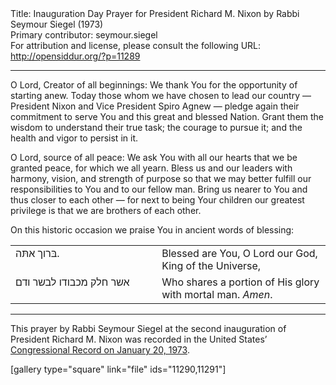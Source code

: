 <html>
<head></head>
<body>
Title: Inauguration Day Prayer for President Richard M. Nixon by Rabbi Seymour Siegel (1973)<br />
Primary contributor: seymour.siegel<br />
For attribution and license, please consult the following URL: <a href="http://opensiddur.org/?p=11289">http://opensiddur.org/?p=11289</a>
<p />
<hr />

<div class="english">
O Lord, Creator of all beginnings: We thank You for the opportunity of starting anew. Today those whom we have chosen to lead our country — President Nixon and Vice President Spiro Agnew — pledge again their commitment to serve You and this great and blessed Nation. Grant them the wisdom to understand their true task; the courage to pursue it; and the health and vigor to persist in it.

O Lord, source of all peace: We ask You with all our hearts that we be granted peace, for which we all yearn. Bless us and our leaders with harmony, vision, and strength of purpose so that we may better fulfill our responsibilities to You and to our fellow man. Bring us nearer to You and thus closer to each other — for next to being Your children our greatest privilege is that we are brothers of each other.

On this historic occasion we praise You in ancient words of blessing:
</div>

<table style="margin-left: auto;margin-right: auto;"><tbody>
<tr><td style="vertical-align:top;" width="46%">
<div class="liturgy"><span lang="he">
בּרוך אתּה.
</span></div>
</td>
 
<td style="vertical-align:top;" width="53%">
<div class="english">
Blessed are You, O Lord our God, King of the Universe,
</div>
</td></tr>


<tr><td style="vertical-align:top;" width="46%">
<div class="liturgy"><span lang="he">
אשר חלק מכבודו לבשר ודם
</span></div>
</td>
 
<td style="vertical-align:top;" width="53%">
<div class="english">
Who shares a portion of His glory with mortal man. <em>Amen</em>.
</div>
</td></tr>
</tbody></table>

<hr />
This prayer by Rabbi Seymour Siegel at the second inauguration of President Richard M. Nixon was recorded in the United States’ <a href="https://archive.org/stream/congressionalrec119aunit#page/n835/mode/2up">Congressional Record on January 20, 1973</a>.

[gallery type="square" link="file" ids="11290,11291"]
</body>
</html>